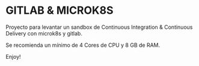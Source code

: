 # GITLAB & MICROK8S

Proyecto para levantar un sandbox de Continuous Integration & Continuous Delivery con microk8s y gitlab.

Se recomienda un mínimo de 4 Cores de CPU y 8 GB de RAM.

Enjoy!
